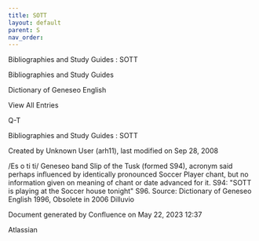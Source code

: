 ```yaml
---
title: SOTT
layout: default
parent: S
nav_order:
---
```


Bibliographies and Study Guides : SOTT

Bibliographies and Study Guides

Dictionary of Geneseo English

View All Entries

Q-T

Bibliographies and Study Guides : SOTT

Created by  Unknown User (arh11), last modified on Sep 28, 2008

/Es o ti ti/ Geneseo band Slip of the Tusk (formed S94), acronym said perhaps influenced by identically pronounced Soccer Player chant, but no information given on meaning of chant or date advanced for it. S94: &quot;SOTT is playing at the Soccer house tonight&quot; S96. Source: Dictionary of Geneseo English 1996, Obsolete in 2006 Dilluvio

Document generated by Confluence on May 22, 2023 12:37

Atlassian
